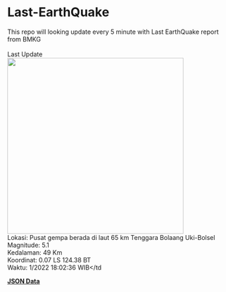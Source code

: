 # Last-EarthQuake
This repo will looking update every 5 minute with Last EarthQuake report from BMKG
<br>
<br>
Last Update
<br>
<img src="https://ews.bmkg.go.id/TEWS/data/20221115180236.mmi.jpg" width="400"/>
<br>
Lokasi: Pusat gempa berada di laut 65 km Tenggara Bolaang Uki-Bolsel <br>
Magnitude: 5.1 <br>
Kedalaman: 49 Km <br>
Koordinat: 0.07 LS 124.38 BT <br>
Waktu: 1/2022 18:02:36 WIB</td <br>

<a href="./data/data.json">**JSON Data**</a>
